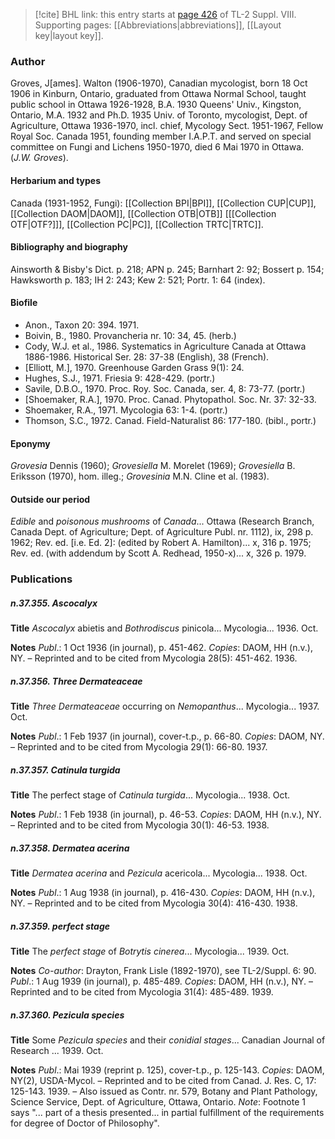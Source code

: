 > [!cite] BHL link: this entry starts at [page 426](https://www.biodiversitylibrary.org/item/103832#page/438/mode/1up) of TL-2 Suppl. VIII.
> Supporting pages: [[Abbreviations|abbreviations]], [[Layout key|layout key]].

### Author

Groves, J\[ames\]. Walton (1906-1970), Canadian mycologist, born 18 Oct 1906 in Kinburn, Ontario, graduated from Ottawa Normal School, taught public school in Ottawa 1926-1928, B.A. 1930 Queens' Univ., Kingston, Ontario, M.A. 1932 and Ph.D. 1935 Univ. of Toronto, mycologist, Dept. of Agriculture, Ottawa 1936-1970, incl. chief, Mycology Sect. 1951-1967, Fellow Royal Soc. Canada 1951, founding member I.A.P.T. and served on special committee on Fungi and Lichens 1950-1970, died 6 Mai 1970 in Ottawa. (*J.W. Groves*).

#### Herbarium and types

Canada (1931-1952, Fungi): [[Collection BPI|BPI]], [[Collection CUP|CUP]], [[Collection DAOM|DAOM]], [[Collection OTB|OTB]] \[[[Collection OTF|OTF?]]\], [[Collection PC|PC]], [[Collection TRTC|TRTC]].

#### Bibliography and biography

Ainsworth & Bisby's Dict. p. 218; APN p. 245; Barnhart 2: 92; Bossert p. 154; Hawksworth p. 183; IH 2: 243; Kew 2: 521; Portr. 1: 64 (index).

#### Biofile

- Anon., Taxon 20: 394. 1971.
- Boivin, B., 1980. Provancheria nr. 10: 34, 45. (herb.)
- Cody, W.J. et al., 1986. Systematics in Agriculture Canada at Ottawa 1886-1986. Historical Ser. 28: 37-38 (English), 38 (French).
- \[Elliott, M.\], 1970. Greenhouse Garden Grass 9(1): 24.
- Hughes, S.J., 1971. Friesia 9: 428-429. (portr.)
- Savile, D.B.O., 1970. Proc. Roy. Soc. Canada, ser. 4, 8: 73-77. (portr.)
- \[Shoemaker, R.A.\], 1970. Proc. Canad. Phytopathol. Soc. Nr. 37: 32-33.
- Shoemaker, R.A., 1971. Mycologia 63: 1-4. (portr.)
- Thomson, S.C., 1972. Canad. Field-Naturalist 86: 177-180. (bibl., portr.)

#### Eponymy

*Grovesia* Dennis (1960); *Grovesiella* M. Morelet (1969); *Grovesiella* B. Eriksson (1970), hom. illeg.; *Grovesinia* M.N. Cline et al. (1983).

#### Outside our period

*Edible* and *poisonous mushrooms* of *Canada*... Ottawa (Research Branch, Canada Dept. of Agriculture; Dept. of Agriculture Publ. nr. 1112), ix, 298 p. 1962; Rev. ed. \[i.e. Ed. 2\]: (edited by Robert A. Hamilton)... x, 316 p. 1975; Rev. ed. (with addendum by Scott A. Redhead, 1950-x)... x, 326 p. 1979.

### Publications

##### n.37.355. Ascocalyx

**Title**
*Ascocalyx* abietis and *Bothrodiscus* pinicola... Mycologia... 1936. Oct.

**Notes**
*Publ*.: 1 Oct 1936 (in journal), p. 451-462. *Copies*: DAOM, HH (n.v.), NY. – Reprinted and to be cited from Mycologia 28(5): 451-462. 1936.

##### n.37.356. Three Dermateaceae

**Title**
*Three Dermateaceae* occurring on *Nemopanthus*... Mycologia... 1937. Oct.

**Notes**
*Publ*.: 1 Feb 1937 (in journal), cover-t.p., p. 66-80. *Copies*: DAOM, NY. – Reprinted and to be cited from Mycologia 29(1): 66-80. 1937.

##### n.37.357. Catinula turgida

**Title**
The perfect stage of *Catinula turgida*... Mycologia... 1938. Oct.

**Notes**
*Publ*.: 1 Feb 1938 (in journal), p. 46-53. *Copies*: DAOM, HH (n.v.), NY. – Reprinted and to be cited from Mycologia 30(1): 46-53. 1938.

##### n.37.358. Dermatea acerina

**Title**
*Dermatea acerina* and *Pezicula* acericola... Mycologia... 1938. Oct.

**Notes**
*Publ*.: 1 Aug 1938 (in journal), p. 416-430. *Copies*: DAOM, HH (n.v.), NY. – Reprinted and to be cited from Mycologia 30(4): 416-430. 1938.

##### n.37.359. perfect stage

**Title**
The *perfect stage* of *Botrytis cinerea*... Mycologia... 1939. Oct.

**Notes**
*Co-author*: Drayton, Frank Lisle (1892-1970), see TL-2/Suppl. 6: 90.
*Publ*.: 1 Aug 1939 (in journal), p. 485-489. *Copies*: DAOM, HH (n.v.), NY. – Reprinted and to be cited from Mycologia 31(4): 485-489. 1939.

##### n.37.360. Pezicula species

**Title**
Some *Pezicula species* and their *conidial stages*... Canadian Journal of Research ... 1939. Oct.

**Notes**
*Publ*.: Mai 1939 (reprint p. 125), cover-t.p., p. 125-143. *Copies*: DAOM, NY(2), USDA-Mycol. – Reprinted and to be cited from Canad. J. Res. C, 17: 125-143. 1939. – Also issued as Contr. nr. 579, Botany and Plant Pathology, Science Service, Dept. of Agriculture, Ottawa, Ontario.
*Note*: Footnote 1 says "... part of a thesis presented... in partial fulfillment of the requirements for degree of Doctor of Philosophy".

